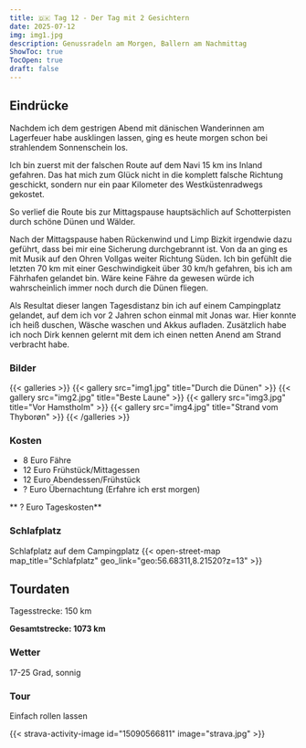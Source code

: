 ```yaml
---
title: 🇩🇰 Tag 12 - Der Tag mit 2 Gesichtern
date: 2025-07-12
img: img1.jpg
description: Genussradeln am Morgen, Ballern am Nachmittag 
ShowToc: true
TocOpen: true
draft: false
---
```


## Eindrücke
Nachdem ich dem gestrigen Abend mit dänischen Wanderinnen am Lagerfeuer habe ausklingen lassen, ging es heute morgen schon bei strahlendem Sonnenschein los. 

Ich bin zuerst mit der falschen Route auf dem Navi 15 km ins Inland gefahren. Das hat mich zum Glück nicht in die komplett falsche Richtung geschickt, sondern nur ein paar Kilometer des Westküstenradwegs gekostet. 

So verlief die Route bis zur Mittagspause hauptsächlich auf Schotterpisten durch schöne Dünen und Wälder. 

Nach der Mittagspause haben Rückenwind und Limp Bizkit irgendwie dazu geführt, dass bei mir eine Sicherung durchgebrannt ist. Von da an ging es mit Musik auf den Ohren Vollgas weiter Richtung Süden. Ich bin gefühlt die letzten 70 km mit einer Geschwindigkeit über 30 km/h gefahren, bis ich am Fährhafen gelandet bin. Wäre keine Fähre da gewesen würde ich wahrscheinlich immer noch durch die Dünen fliegen. 

Als Resultat dieser langen Tagesdistanz bin ich auf einem Campingplatz gelandet, auf dem ich vor 2 Jahren schon einmal mit Jonas war.
Hier konnte ich heiß duschen, Wäsche waschen und Akkus aufladen. Zusätzlich habe ich noch Dirk kennen gelernt mit dem ich einen netten Anend am Strand verbracht habe. 

### Bilder
{{< galleries >}}
{{< gallery src="img1.jpg" title="Durch die Dünen" >}}
{{< gallery src="img2.jpg" title="Beste Laune" >}}
{{< gallery src="img3.jpg" title="Vor Hamstholm" >}}
{{< gallery src="img4.jpg" title="Strand vom Thyborøn" >}}
{{< /galleries >}}

### Kosten
- 8 Euro Fähre
- 12 Euro Frühstück/Mittagessen 
- 12 Euro Abendessen/Frühstück 
- ? Euro Übernachtung (Erfahre ich erst morgen)

** ? Euro Tageskosten**

### Schlafplatz 
Schlafplatz auf dem Campingplatz 
{{< open-street-map map_title="Schlafplatz" geo_link="geo:56.68311,8.21520?z=13" >}}

## Tourdaten
Tagesstrecke: 150 km

**Gesamtstrecke: 1073 km**

### Wetter
17-25 Grad, sonnig 

### Tour
Einfach rollen lassen

{{< strava-activity-image id="15090566811" image="strava.jpg" >}}